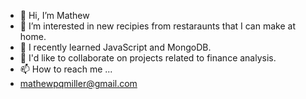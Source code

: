 - 👋 Hi, I’m Mathew
- 👀 I’m interested in new recipies from restaraunts that I can make at home.
- 🌱 I recently learned JavaScript and MongoDB.
- 💞️ I'd like to collaborate on projects related to finance analysis.
- 📫 How to reach me ...
- mathewpqmiller@gmail.com

<!---
mathewqpmiller/mathewqpmiller is a ✨ special ✨ repository because its `README.md` (this file) appears on your GitHub profile.
You can click the Preview link to take a look at your changes.
--->

